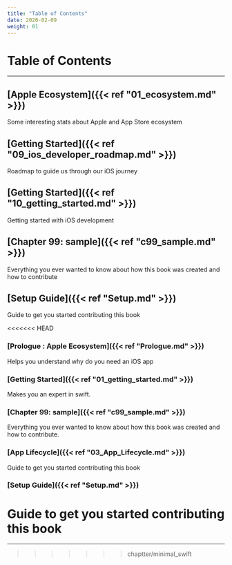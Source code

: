 ```yaml
---
title: "Table of Contents"
date: 2020-02-09
weight: 01
---
```


# Table of Contents
---

## [Apple Ecosystem]({{< ref "01_ecosystem.md" >}})
Some interesting stats about Apple and App Store ecosystem

## [Getting Started]({{< ref "09_ios_developer_roadmap.md" >}})
Roadmap to guide us through our iOS journey

## [Getting Started]({{< ref "10_getting_started.md" >}})
Getting started with iOS development

## [Chapter 99: sample]({{< ref "c99_sample.md" >}})
Everything you ever wanted to know about how this book was created and how to contribute

## [Setup Guide]({{< ref "Setup.md" >}})
Guide to get you started contributing this book 

<<<<<<< HEAD
### [Prologue : Apple Ecosystem]({{< ref "Prologue.md" >}})
Helps you understand why do you need an iOS app
### [Getting Started]({{< ref "01_getting_started.md" >}})
Makes you an expert in swift.
### [Chapter 99: sample]({{< ref "c99_sample.md" >}})
Everything you ever wanted to know about how this book was created and how to contribute.
### [App Lifecycle]({{< ref "03_App_Lifecycle.md" >}})
Guide to get you started contributing this book
### [Setup Guide]({{< ref "Setup.md" >}})
Guide to get you started contributing this book
=======
---
>>>>>>> chaptter/minimal_swift
